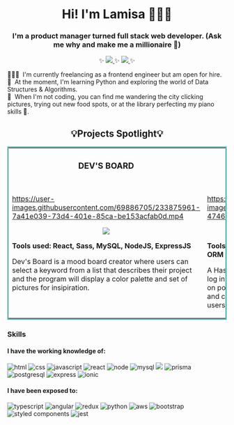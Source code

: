 <h1 align="center"> Hi! I'm Lamisa 👩🏻‍🦱</h1>

<h3 align="center">I'm a product manager turned full stack web developer. (Ask me why and make me a millionaire 💸) </h3>

<p align="center">
 ✨
  <a target="_blank" href="https://www.linkedin.com/in/lamisaadat/" target="_blank">
    <img src="https://img.shields.io/badge/linkedin-%230077B5.svg?style=for-the-badge&logo=linkedin&logoColor=white"/>
  </a>
 ✨
  <a target="_blank" href="https://codingincurls.hashnode.dev/">
    <img src="https://img.shields.io/badge/Hashnode-2962FF?style=for-the-badge&logo=hashnode&logoColor=white">
  </a>
 ✨
</p>

👩🏻‍💻&nbsp; I'm currently freelancing as a frontend engineer but am open for hire.
<br/>
🌱&nbsp; At the moment, I'm learning Python and exploring the world of Data Structures & Algorithms.
<br/>
🌆&nbsp; When I'm not coding, you can find me wandering the city clicking pictures, trying out new food spots, or at the library perfecting my piano skills 🎹.
<br/>

<h2 align="center">💡Projects Spotlight💡</h2>
<table bordercolor="#66b2b2">
  <tr>
    <td width="50%" valign="top">
      <h3 align="center">DEV'S BOARD</h3>
        <br>

https://user-images.githubusercontent.com/69886705/233875961-7a41e039-73d4-401e-85ca-be153acfab0d.mp4


  <p align="center">
  <a href="https://github.com/LamiSaadat/devs-board-client" target="_blank">
    <img src="https://img.shields.io/badge/Code-black?style=for-the-badge&logo=github">
  </a>  
  </p>
  <p><strong>Tools used: React, Sass, MySQL, NodeJS, ExpressJS</strong></p>
  <p>Dev's Board is a mood board creator where users can select a keyword from a list that describes their project and the program will display a color palette and set of pictures for insipiration.
</p>
    </td>
<td width="50%" valign="top">
      <h3 align="center">BLOG API</h3>
        <br>

https://user-images.githubusercontent.com/69886705/233861777-47462dfc-95a2-434c-9c90-0d9685de099e.mov


  <p align="center">
  <a href="https://github.com/LamiSaadat/blog-api" target="_blank">
    <img src="https://img.shields.io/badge/Code-black?style=for-the-badge&logo=github">
  </a>  
  </p>
 <p><strong>Tools used: NodeJS, ExpressJS, PostgreSQL, Prisma ORM</strong></p>
 <p>A Hashnode-inspired blog API where users can register, log in, follow other users and perform CRUD operations on posts. Users can also save posts as drafts, like them, and comment on them. Users can also follow other users.</p>
    </td>
  </tr>
  
  
</table>

<h3>Skills</h3>
<h4>I have the working knowledge of:</h4>
<p>
<img src="https://img.shields.io/badge/HTML5-E34F26?style=for-the-badge&logo=html5&logoColor=white" alt="html">
<img src="https://img.shields.io/badge/CSS3-1572B6?style=for-the-badge&logo=css3&logoColor=white" alt="css"> 
<img src="https://img.shields.io/badge/JavaScript-F7DF1E?style=for-the-badge&logo=javascript&logoColor=black" alt="javascript">   
<img src="https://img.shields.io/badge/React-20232A?style=for-the-badge&logo=react&logoColor=61DAFB" alt="react"> 
<img src="https://img.shields.io/badge/Node.js-43853D?style=for-the-badge&logo=node.js&logoColor=white" alt="node">
<img src="https://img.shields.io/badge/MySQL-00000F?style=for-the-badge&logo=mysql&logoColor=white" alt="mysql">
<img src="https://img.shields.io/badge/PostgreSQL-316192?style=for-the-badge&logo=postgresql&logoColor=white alt="postgresql">  <img src="https://img.shields.io/badge/Prisma-3982CE?style=for-the-badge&logo=Prisma&logoColor=white" alt="prisma"> 
<img src="https://img.shields.io/badge/PostgreSQL-316192?style=for-the-badge&logo=postgresql&logoColor=white" alt="postgresql">  
<img src="https://img.shields.io/badge/Express.js-404D59?style=for-the-badge" alt="express">
<img src="https://img.shields.io/badge/Ionic-3880FF?style=for-the-badge&logo=ionic&logoColor=white" alt="ionic">
</p>


<h4>I have been exposed to:</h4>
<p>
<img src="https://img.shields.io/badge/TypeScript-007ACC?style=for-the-badge&logo=typescript&logoColor=white" alt="typescript"> <img src="https://img.shields.io/badge/Angular-DD0031?style=for-the-badge&logo=angular&logoColor=white" alt="angular"> <img src="https://img.shields.io/badge/Redux-593D88?style=for-the-badge&logo=redux&logoColor=white" alt="redux"> <img src="https://img.shields.io/badge/Python-3776AB?style=for-the-badge&logo=python&logoColor=white" alt="python"> <img src="https://img.shields.io/badge/AWS-%23FF9900.svg?style=for-the-badge&logo=amazon-aws&logoColor=white" alt="aws">
<img src="https://img.shields.io/badge/Bootstrap-563D7C?style=for-the-badge&logo=bootstrap&logoColor=white" alt="bootstrap">
<img src="https://img.shields.io/badge/styled--components-DB7093?style=for-the-badge&logo=styled-components&logoColor=white" alt="styled components">
<img src="https://img.shields.io/badge/Jest-323330?style=for-the-badge&logo=Jest&logoColor=white" alt="jest">
</p>



